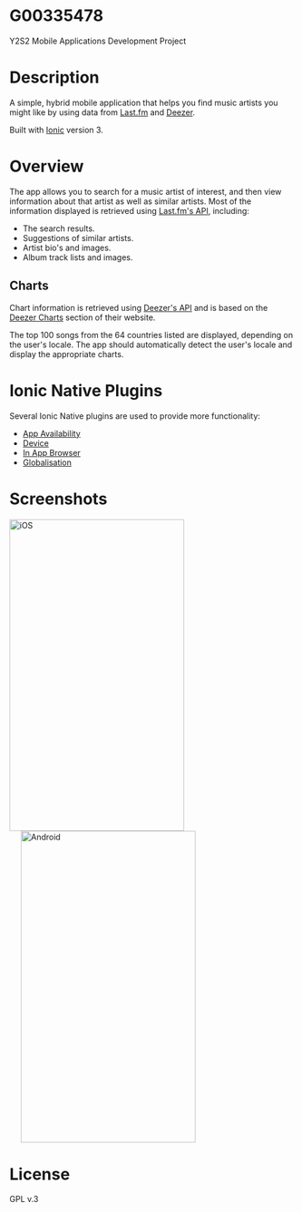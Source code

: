# G00335478

Y2S2 Mobile Applications Development Project

# Description
A simple, hybrid mobile application that helps you find music artists you might like by using data from [Last.fm](https://www.last.fm/about) and [Deezer](https://www.deezer.com/company). 

Built with [Ionic](https://ionicframework.com/) version 3.

# Overview
The app allows you to search for a music artist of interest, and then view information about that artist as well as similar artists. Most of the information displayed is retrieved using [Last.fm's API](https://www.last.fm/api), including:

- The search results.
- Suggestions of similar artists.
- Artist bio's and images.
- Album track lists and images.

## Charts
Chart information is retrieved using [Deezer's API](https://developers.deezer.com/) and is based on the [Deezer Charts](https://www.deezer.com/profile/637006841/playlists) section of their website. 

The top 100 songs from the 64 countries listed are displayed, depending on the user's locale. The app should automatically detect the user's locale and display the appropriate charts.

# Ionic Native Plugins
Several Ionic Native plugins are used to provide more functionality:

- [App Availability](https://github.com/ohh2ahh/AppAvailability)
- [Device](https://github.com/apache/cordova-plugin-device)
- [In App Browser](https://github.com/apache/cordova-plugin-inappbrowser)
- [Globalisation](https://github.com/apache/cordova-plugin-globalization)

# Screenshots
<div display="inline">
  <img src="https://user-images.githubusercontent.com/37158241/56760468-24659000-6793-11e9-98e3-442c9d137e6f.png" height="550" width="308" alt="iOS"/>
  <img src="https://user-images.githubusercontent.com/37158241/56827767-a0291080-6857-11e9-8f67-b9a64104eabf.png" height="550" width="308" hspace="20" alt="Android"/>
</div>

# License
GPL v.3
